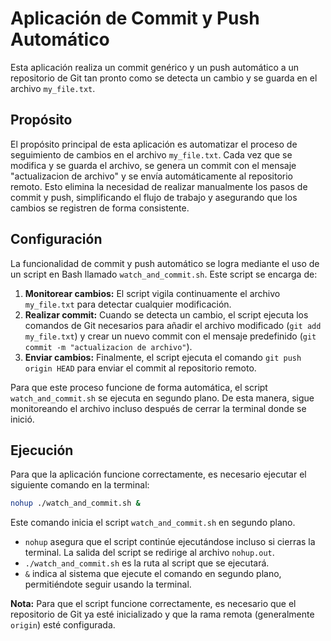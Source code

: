 # Aplicación de Commit y Push Automático

Esta aplicación realiza un commit genérico y un push automático a un repositorio de Git tan pronto como se detecta un cambio y se guarda en el archivo `my_file.txt`.

## Propósito

El propósito principal de esta aplicación es automatizar el proceso de seguimiento de cambios en el archivo `my_file.txt`. Cada vez que se modifica y se guarda el archivo, se genera un commit con el mensaje "actualizacion de archivo" y se envía automáticamente al repositorio remoto. Esto elimina la necesidad de realizar manualmente los pasos de commit y push, simplificando el flujo de trabajo y asegurando que los cambios se registren de forma consistente.

## Configuración

La funcionalidad de commit y push automático se logra mediante el uso de un script en Bash llamado `watch_and_commit.sh`. Este script se encarga de:

1. **Monitorear cambios:** El script vigila continuamente el archivo `my_file.txt` para detectar cualquier modificación.
2. **Realizar commit:** Cuando se detecta un cambio, el script ejecuta los comandos de Git necesarios para añadir el archivo modificado (`git add my_file.txt`) y crear un nuevo commit con el mensaje predefinido (`git commit -m "actualizacion de archivo"`).
3. **Enviar cambios:** Finalmente, el script ejecuta el comando `git push origin HEAD` para enviar el commit al repositorio remoto.

Para que este proceso funcione de forma automática, el script `watch_and_commit.sh` se ejecuta en segundo plano. De esta manera, sigue monitoreando el archivo incluso después de cerrar la terminal donde se inició.

## Ejecución

Para que la aplicación funcione correctamente, es necesario ejecutar el siguiente comando en la terminal:

```bash
nohup ./watch_and_commit.sh &
```

Este comando inicia el script `watch_and_commit.sh` en segundo plano. 

*   `nohup` asegura que el script continúe ejecutándose incluso si cierras la terminal. La salida del script se redirige al archivo `nohup.out`.
*   `./watch_and_commit.sh` es la ruta al script que se ejecutará.
*   `&` indica al sistema que ejecute el comando en segundo plano, permitiéndote seguir usando la terminal.

**Nota:** Para que el script funcione correctamente, es necesario que el repositorio de Git ya esté inicializado y que la rama remota (generalmente `origin`) esté configurada.

